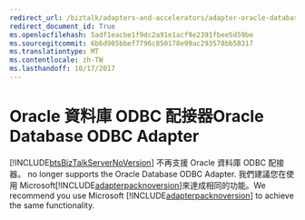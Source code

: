 ```yaml
---
redirect_url: /biztalk/adapters-and-accelerators/adapter-oracle-database/microsoft-biztalk-adapter-for-oracle-database-documentation
redirect_document_id: True
ms.openlocfilehash: 5adf1eacbe1f9dc2a91e1acf9e2391fbee5d59be
ms.sourcegitcommit: 6b6d905bbef7796c850178e99ac293578bb58317
ms.translationtype: MT
ms.contentlocale: zh-TW
ms.lasthandoff: 10/17/2017
---
```

# <a name="oracle-database-odbc-adapter"></a><span data-ttu-id="db8c3-101">Oracle 資料庫 ODBC 配接器</span><span class="sxs-lookup"><span data-stu-id="db8c3-101">Oracle Database ODBC Adapter</span></span>
[!INCLUDE[btsBizTalkServerNoVersion](../includes/btsbiztalkservernoversion-md.md)]<span data-ttu-id="db8c3-102"> 不再支援 Oracle 資料庫 ODBC 配接器。</span><span class="sxs-lookup"><span data-stu-id="db8c3-102"> no longer supports the Oracle Database ODBC Adapter.</span></span> <span data-ttu-id="db8c3-103">我們建議您在使用 Microsoft[!INCLUDE[adapterpacknoversion](../includes/adapterpacknoversion-md.md)]來達成相同的功能。</span><span class="sxs-lookup"><span data-stu-id="db8c3-103">We recommend you use Microsoft [!INCLUDE[adapterpacknoversion](../includes/adapterpacknoversion-md.md)] to achieve the same functionality.</span></span>  